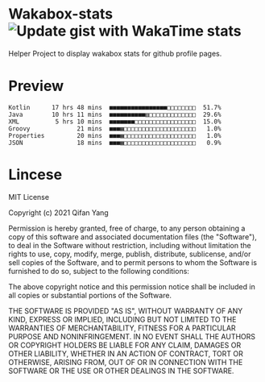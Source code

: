  # Wakabox-stats ![Update gist with WakaTime stats](https://github.com/underwindfall/wakabox-stats/workflows/Update%20gist%20with%20WakaTime%20stats/badge.svg)

  Helper Project to display wakabox stats for github profile pages. 
 # Preview 
  
  ```  
 Kotlin      17 hrs 48 mins  ■■■■■■■■■■■■■■■■□□□□□□□□  51.7%
Java        10 hrs 11 mins  ■■■■■■■■■■▥□□□□□□□□□□□□□  29.6%
XML          5 hrs 10 mins  ■■■■■■■□□□□□□□□□□□□□□□□□  15.0%
Groovy             21 mins  ■■■▦□□□□□□□□□□□□□□□□□□□□   1.0%
Properties         20 mins  ■■■▦□□□□□□□□□□□□□□□□□□□□   1.0%
JSON               18 mins  ■■■▦□□□□□□□□□□□□□□□□□□□□   0.9% 
 ``` 
  
 
 # Lincese 

  MIT License

  Copyright (c) 2021 Qifan Yang
  
  Permission is hereby granted, free of charge, to any person obtaining a copy
  of this software and associated documentation files (the "Software"), to deal
  in the Software without restriction, including without limitation the rights
  to use, copy, modify, merge, publish, distribute, sublicense, and/or sell
  copies of the Software, and to permit persons to whom the Software is
  furnished to do so, subject to the following conditions:
  
  The above copyright notice and this permission notice shall be included in all
  copies or substantial portions of the Software.
  
  THE SOFTWARE IS PROVIDED "AS IS", WITHOUT WARRANTY OF ANY KIND, EXPRESS OR
  IMPLIED, INCLUDING BUT NOT LIMITED TO THE WARRANTIES OF MERCHANTABILITY,
  FITNESS FOR A PARTICULAR PURPOSE AND NONINFRINGEMENT. IN NO EVENT SHALL THE
  AUTHORS OR COPYRIGHT HOLDERS BE LIABLE FOR ANY CLAIM, DAMAGES OR OTHER
  LIABILITY, WHETHER IN AN ACTION OF CONTRACT, TORT OR OTHERWISE, ARISING FROM,
  OUT OF OR IN CONNECTION WITH THE SOFTWARE OR THE USE OR OTHER DEALINGS IN THE
  SOFTWARE.
